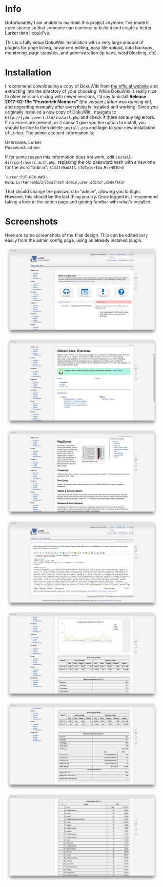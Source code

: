 # Info

Unfortunately I am unable to maintain this project anymore. I've made it open source so that someone can continue to build it and create a better Lurker than I could've.

This is a fully setup DokuWiki installation with a very large amount of plugins for page listing, advanced editing, easy file upload, data backups, monitoring, page statistics, and administration (ip bans, word blocking, etc). 

# Installation

I recommend downloading a copy of DokuWiki from [the official website](http://dokuwiki.org/) and extracting into the directory of your choosing. While DokuWiki is really nice to older versions mixing with newer versions, I'd say to install **Release 2017-02-19e "Frusterick Manners"** *(the version Lurker was running on)*, and upgrading manually after everything is installed and working. Since you originally installed a new copy of DokuWiki, navigate to `http://{yoursever}.tld/install.php` and check if there are any big errors.  If no errors are present, or it doesn't give you the option to install, you should be fine to then delete `install.php` and login to your new installation of Lurker. The admin account information is: 

Username: Lurker  
Password: admin

If for some reason this information does not work, edit `install-dir/conf/users.auth.php`, replacing the old password hash with a new one for the word "admin": `$1$4fd0ad31$.cId7p1uxI4a.RcrH81On0` 

`lurker:PUT-NEW-HASH-HERE:Lurker:email@localhost:admin,user,editor,moderator`

That should change the password to "admin", allowing you to login. However, this should be the last thing you try. Once logged in, I recommend taking a look at the admin page and getting familiar with what's installed.

# Screenshots

Here are some screenshots of the final design. This can be edited very easily from the admin config page, using an already installed plugin.

![](screenshots/homepage.png)
![](screenshots/wikidir.png)
![](screenshots/article.png)
![](screenshots/editor.png)
![](screenshots/stats1.png)
![](screenshots/stats2.png)
![](screenshots/stats3.png)
